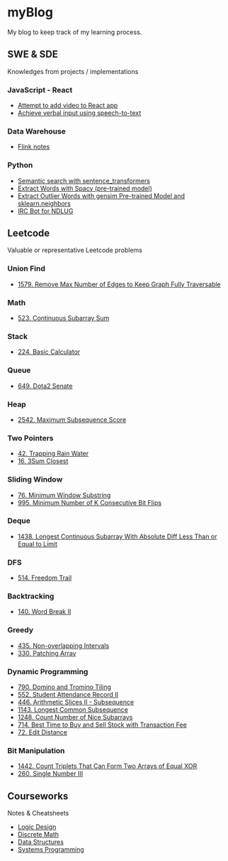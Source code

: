 # myBlog
My blog to keep track of my learning process.

## SWE & SDE
Knowledges from projects / implementations

### JavaScript - React
- [Attempt to add video to React app](https://github.com/Leoreoreo/myBlog/issues/9)
- [Achieve verbal input using speech-to-text](https://github.com/Leoreoreo/myBlog/issues/22)

### Data Warehouse
- [Flink notes](https://github.com/Leoreoreo/myBlog/blob/main/src/flinkNotes.md)

### Python
- [Semantic search with sentence_transformers](https://github.com/Leoreoreo/myBlog/issues/23)
- [Extract Words with Spacy (pre-trained model)](https://github.com/Leoreoreo/myBlog/issues/24)
- [Extract Outlier Words with gensim Pre-trained Model and sklearn.neighbors](https://github.com/Leoreoreo/myBlog/issues/25)
- [IRC Bot for NDLUG](https://github.com/Leoreoreo/IRC_Bot)

## Leetcode
Valuable or representative Leetcode problems

### Union Find
- [1579. Remove Max Number of Edges to Keep Graph Fully Traversable](https://github.com/Leoreoreo/myBlog/issues/32)
  
### Math
- [523. Continuous Subarray Sum](https://github.com/Leoreoreo/myBlog/issues/19)

### Stack
- [224. Basic Calculator](https://github.com/Leoreoreo/myBlog/issues/12)

### Queue
- [649. Dota2 Senate](https://github.com/Leoreoreo/myBlog/issues/7)

### Heap
- [2542. Maximum Subsequence Score](https://github.com/Leoreoreo/myBlog/issues/13)

### Two Pointers
- [42. Trapping Rain Water](https://github.com/Leoreoreo/myBlog/issues/8)
- [16. 3Sum Closest](https://github.com/Leoreoreo/myBlog/issues/18)

### Sliding Window
- [76. Minimum Window Substring](https://github.com/Leoreoreo/myBlog/issues/1)
- [995. Minimum Number of K Consecutive Bit Flips](https://github.com/Leoreoreo/myBlog/issues/29)

### Deque
- [1438. Longest Continuous Subarray With Absolute Diff Less Than or Equal to Limit](https://github.com/Leoreoreo/myBlog/issues/28)

### DFS
- [514. Freedom Trail](https://github.com/Leoreoreo/myBlog/issues/21)

### Backtracking
- [140. Word Break II](https://github.com/Leoreoreo/myBlog/issues/2)

### Greedy
- [435. Non-overlapping Intervals](https://github.com/Leoreoreo/myBlog/issues/11)
- [330. Patching Array](https://github.com/Leoreoreo/myBlog/issues/26)

### Dynamic Programming
- [790. Domino and Tromino Tiling](https://github.com/Leoreoreo/myBlog/issues/4)
- [552. Student Attendance Record II](https://github.com/Leoreoreo/myBlog/issues/6)
- [446. Arithmetic Slices II - Subsequence](https://github.com/Leoreoreo/myBlog/issues/20)
- [1143. Longest Common Subsequence](https://github.com/Leoreoreo/myBlog/issues/10)
- [1248. Count Number of Nice Subarrays](https://github.com/Leoreoreo/myBlog/issues/27)
- [714. Best Time to Buy and Sell Stock with Transaction Fee](https://github.com/Leoreoreo/myBlog/issues/30)
- [72. Edit Distance](https://github.com/Leoreoreo/myBlog/issues/31)

### Bit Manipulation
- [1442. Count Triplets That Can Form Two Arrays of Equal XOR](https://github.com/Leoreoreo/myBlog/issues/3)
- [260. Single Number III](https://github.com/Leoreoreo/myBlog/issues/5)

## Courseworks
Notes & Cheatsheets

- [Logic Design](https://github.com/Leoreoreo/myBlog/issues/14)
- [Discrete Math](https://github.com/Leoreoreo/myBlog/issues/15)
- [Data Structures](https://github.com/Leoreoreo/myBlog/issues/16)
- [Systems Programming](https://github.com/Leoreoreo/myBlog/issues/17)

